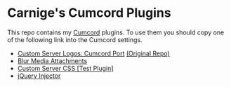 
# Carnige's Cumcord Plugins

This repo contains my [Cumcord](https://github.com/Cumcord/Cumcord/) plugins. To use them you should copy one of the following link into the Cumcord settings.

- [Custom Server Logos: Cumcord Port](https://kckarnige.is-a.dev/cumcord-plugins/serverlogos) [(Original Repo)](https://github.com/kckarnige/custom-server-logos)
- [Blur Media Attachments](https://kckarnige.is-a.dev/cumcord-plugins/blur-media)
- [Custom Server CSS [Test Plugin]](https://kckarnige.is-a.dev/cumcord-plugins/servercss-concept)
- [jQuery Injector](https://kckarnige.is-a.dev/cumcord-plugins/jquery-injector)
